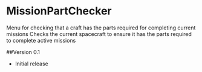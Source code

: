 # MissionPartChecker
Menu for checking that a craft has the parts required for completing current missions
Checks the current spacecraft to ensure it has the parts required to complete active missions

##Version 0.1
- Initial release
